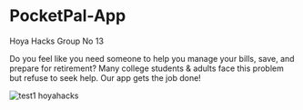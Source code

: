 # PocketPal-App

Hoya Hacks Group No 13

Do you feel like you need someone to help you manage your bills, save, and prepare for retirement? Many college students & adults face this problem but refuse to seek help.  Our app gets the job done!

![test1 hoyahacks](https://user-images.githubusercontent.com/56279264/215313266-7131278c-2b8c-497e-9f1f-d35ca592d978.gif)

 
